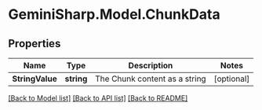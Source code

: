 # GeminiSharp.Model.ChunkData

## Properties

Name | Type | Description | Notes
------------ | ------------- | ------------- | -------------
**StringValue** | **string** | The Chunk content as a string | [optional] 

[[Back to Model list]](../README.md#documentation-for-models) [[Back to API list]](../README.md#documentation-for-api-endpoints) [[Back to README]](../README.md)

